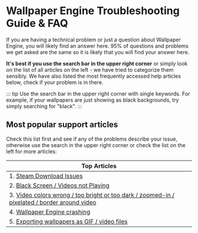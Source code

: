 # Wallpaper Engine Troubleshooting Guide & FAQ
If you are having a technical problem or just a question about Wallpaper Engine, you will likely find an answer here. 95% of questions and problems we get asked are the same so it is likely that you will find your answer here.

**It's best if you use the search bar in the upper right corner** or simply look on the list of all articles on the left - we have tried to categorize them sensibly. We have also listed the most frequently accessed help articles below, check if your problem is in there.

::: tip
Use the search bar in the upper right corner with single keywords. For example, if your wallpapers are just showing as black backgrounds, try simply searching for "black".
:::

## Most popular support articles

Check this list first and see if any of the problems describe your issue, otherwise use the search in the upper right corner or check the list on the left for more articles:

| **Top Articles** |
| ------- |
| 1. [Steam Download Issues](steam/download.html) |
| 2. [Black Screen / Videos not Playing](noshow/notplaying.html)|
| 3. [Video colors wrong / too bright or too dark / zoomed-in / pixelated / border around video](videos/artifacts.html)|
| 4. [Wallpaper Engine crashing](crash/application.html)|
| 5. [Exporting wallpapers as GIF / video files](functionality/export.html)|